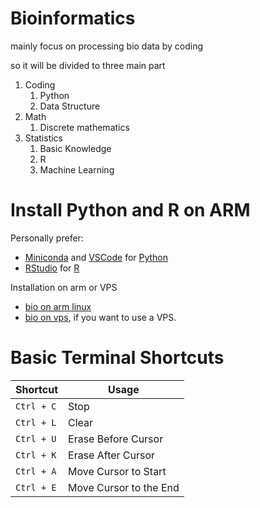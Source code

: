 # Bioinformatics

mainly focus on processing bio data by coding

so it will be divided to three main part

1. Coding
   1. Python
   2. Data Structure
2. Math
   1. Discrete mathematics
3. Statistics
   1. Basic Knowledge
   2. R
   3. Machine Learning

# Install Python and R on ARM

Personally prefer:

- [Miniconda](https://docs.conda.io/en/latest/miniconda.html) and [VSCode](https://code.visualstudio.com/) for [Python](https://www.python.org/)
- [RStudio](https://www.rstudio.com/products/rstudio/) for [R](https://www.r-project.org/)

Installation on arm or VPS

- [bio on arm linux](tips/bio-on-arm-linux.md)
- [bio on vps](tips/bio-on-vps.md), if you want to use a VPS.

# Basic Terminal Shortcuts

| Shortcut | Usage |
| -- | -- |
| `Ctrl + C` | Stop |
| `Ctrl + L` | Clear |
| `Ctrl + U` | Erase Before Cursor |
| `Ctrl + K` | Erase After Cursor |
| `Ctrl + A` | Move Cursor to Start |
| `Ctrl + E` | Move Cursor to the End |

